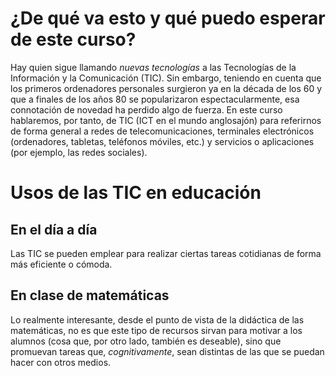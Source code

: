 # ¿De qué va esto y qué puedo esperar de este curso?

Hay quien sigue llamando _nuevas tecnologías_ a las Tecnologías de la Información y la Comunicación \(TIC\). Sin embargo, teniendo en cuenta que los primeros ordenadores personales surgieron ya en la década de los 60 y que a finales de los años 80 se popularizaron espectacularmente, esa connotación de novedad ha perdido algo de fuerza. En este curso hablaremos, por tanto, de TIC \(ICT en el mundo anglosajón\) para referirnos de forma general a redes de telecomunicaciones, terminales electrónicos \(ordenadores, tabletas, teléfonos móviles, etc.\) y servicios o aplicaciones \(por ejemplo, las redes sociales\).

# Usos de las TIC en educación 

## En el día a día

Las TIC se pueden emplear para realizar ciertas tareas cotidianas de forma más eficiente o cómoda. 

## En clase de matemáticas

Lo realmente interesante, desde el punto de vista de la didáctica de las matemáticas, no es que este tipo de recursos sirvan para motivar a los alumnos \(cosa que, por otro lado, también es deseable\), sino que promuevan tareas que, _cognitivamente_, sean distintas de las que se puedan hacer con otros medios.

# 



